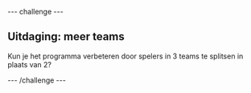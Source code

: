 \--- challenge \---

## Uitdaging: meer teams

Kun je het programma verbeteren door spelers in 3 teams te splitsen in plaats van 2?

\--- /challenge \---